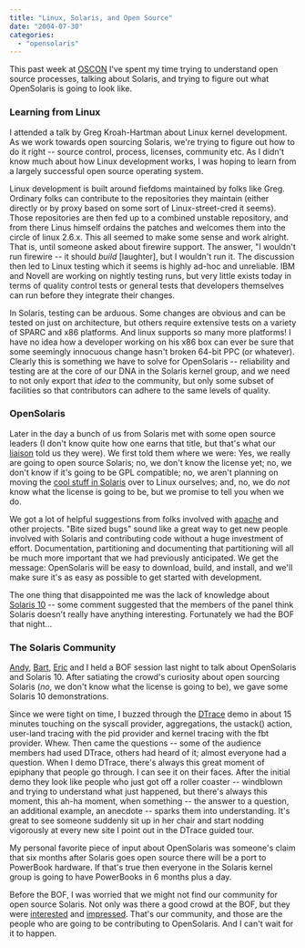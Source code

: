 ```yaml
---
title: "Linux, Solaris, and Open Source"
date: "2004-07-30"
categories: 
  - "opensolaris"
---
```


This past week at [OSCON](http://conferences.oreillynet.com/os2004/) I've spent my time trying to understand open source processes, talking about Solaris, and trying to figure out what OpenSolaris is going to look like.

### Learning from Linux

I attended a talk by Greg Kroah-Hartman about Linux kernel development. As we work towards open sourcing Solaris, we're trying to figure out how to do it right -- source control, process, licenses, community etc. As I didn't know much about how Linux development works, I was hoping to learn from a largely successful open source operating system.

Linux development is built around fiefdoms maintained by folks like Greg. Ordinary folks can contribute to the repositories they maintain (either directly or by proxy based on some sort of Linux-street-cred it seems). Those repositories are then fed up to a combined unstable repository, and from there Linus himself ordains the patches and welcomes them into the circle of linux 2.6.x. This all seemed to make some sense and work alright. That is, until someone asked about firewire support. The answer, "I wouldn't run firewire -- it should _build_ \[laughter\], but I wouldn't run it. The discussion then led to Linux testing which it seems is highly ad-hoc and unreliable. IBM and Novell are working on nightly testing runs, but very little exists today in terms of quality control tests or general tests that developers themselves can run before they integrate their changes.

In Solaris, testing can be arduous. Some changes are obvious and can be tested on just on architecture, but others require extensive tests on a variety of SPARC and x86 platforms. And linux supports so many more platforms! I have no idea how a developer working on his x86 box can ever be sure that some seemingly innocuous change hasn't broken 64-bit PPC (or whatever). Clearly this is something we have to solve for OpenSolaris -- reliability and testing are at the core of our DNA in the Solaris kernel group, and we need to not only export that _idea_ to the community, but only some subset of facilities so that contributors can adhere to the same levels of quality.

### OpenSolaris

Later in the day a bunch of us from Solaris met with some open source leaders (I don't know quite how one earns that title, but that's what our [liaison](http://blogs.sun.com/roller/page/DaneseCooper) told us they were). We first told them where we were: Yes, we really are going to open source Solaris; no, we don't know the license yet; no, we don't know if it's going to be GPL compatible; no, we aren't planning on moving the [cool stuff in Solaris](http://dtrace.org/blogs/ahl/the_solaris_10_top_11) over to Linux ourselves; and, no, we do _not_ know what the license is going to be, but we promise to tell you when we do.

We got a lot of helpful suggestions from folks involved with [apache](http://www.apache.org/) and other projects. "Bite sized bugs" sound like a great way to get new people involved with Solaris and contributing code without a huge investment of effort. Documentation, partitioning and documenting that partitioning will all be much more important that we had previously anticipated. We get the message: OpenSolaris will be easy to download, build, and install, and we'll make sure it's as easy as possible to get started with development.

The one thing that disappointed me was the lack of knowledge about [Solaris 10](http://wwws.sun.com/software/solaris/10/) -- some comment suggested that the members of the panel think Solaris doesn't really have anything interesting. Fortunately we had the BOF that night...

### The Solaris Community

[Andy](http://blogs.sun.com/tucker), [Bart](http://blogs.sun.com/barts), [Eric](http://blogs.sun.com/eschrock) and I held a BOF session last night to talk about OpenSolaris and Solaris 10. After satiating the crowd's curiosity about open sourcing Solaris (_no_, we don't know what the license is going to be), we gave some Solaris 10 demonstrations.

Since we were tight on time, I buzzed through the [DTrace](http://www.sun.com/bigadmin/content/dtrace/) demo in about 15 minutes touching on the syscall provider, aggregations, the ustack() action, user-land tracing with the pid provider and kernel tracing with the fbt provider. Whew. Then came the questions -- some of the audience members had used DTrace, others had heard of it; almost everyone had a question. When I demo DTrace, there's always this great moment of epiphany that people go through. I can see it on their faces. After the initial demo they look like people who just got off a roller coaster -- windblown and trying to understand what just happened, but there's always this moment, this ah-ha moment, when something -- the answer to a question, an additional example, an anecdote -- sparks them into understanding. It's great to see someone suddenly sit up in her chair and start nodding vigorously at every new site I point out in the DTrace guided tour.

My personal favorite piece of input about OpenSolaris was someone's claim that six months after Solaris goes open source there will be a port to PowerBook hardware. If that's true then everyone in the Solaris kernel group is going to have PowerBooks in 6 months plus a day.

Before the BOF, I was worried that we might not find our community for open source Solaris. Not only was there a good crowd at the BOF, but they were [interested](http://mike.kruckenberg.com/archives/2004/07/looking_forward.html) and [impressed](http://www.livejournal.com/users/brad/2039315.html). That's our community, and those are the people who are going to be contributing to OpenSolaris. And I can't wait for it to happen.
